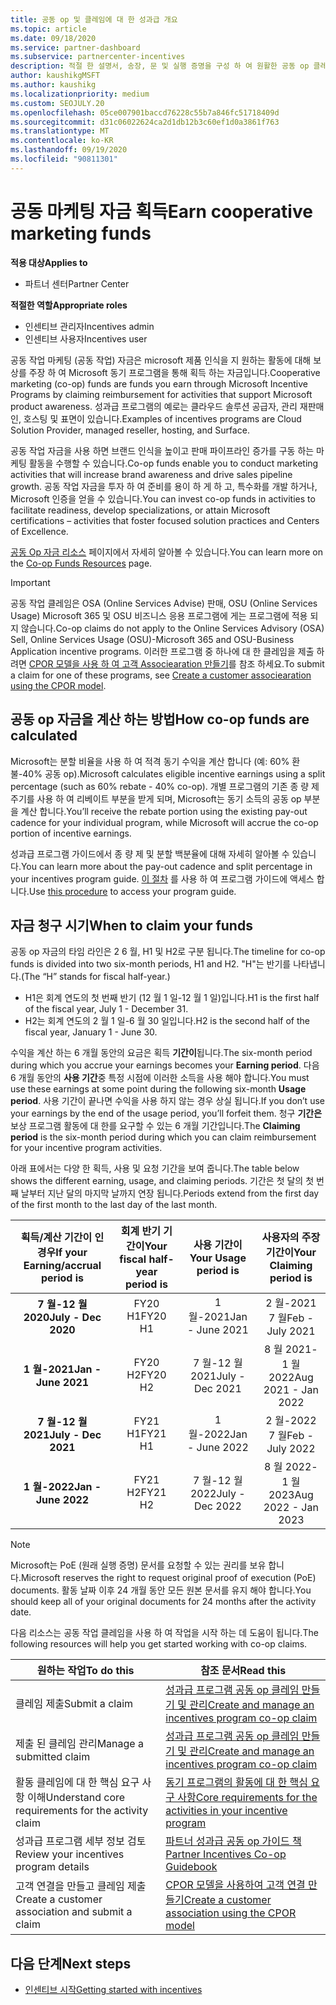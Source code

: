 ```yaml
---
title: 공동 op 및 클레임에 대 한 성과급 개요
ms.topic: article
ms.date: 09/18/2020
ms.service: partner-dashboard
ms.subservice: partnercenter-incentives
description: 적절 한 설명서, 송장, 문 및 실행 증명을 구성 하 여 원활한 공동 op 클레임을 전송 하는 방법을 알아봅니다.
author: kaushikgMSFT
ms.author: kaushikg
ms.localizationpriority: medium
ms.custom: SEOJULY.20
ms.openlocfilehash: 05ce007901baccd76228c55b7a846fc51718409d
ms.sourcegitcommit: d31c06022624ca2d1db12b3c60ef1d0a3861f763
ms.translationtype: MT
ms.contentlocale: ko-KR
ms.lasthandoff: 09/19/2020
ms.locfileid: "90811301"
---
```

# <a name="earn-cooperative-marketing-funds"></a><span data-ttu-id="a31da-103">공동 마케팅 자금 획득</span><span class="sxs-lookup"><span data-stu-id="a31da-103">Earn cooperative marketing funds</span></span>

<span data-ttu-id="a31da-104">**적용 대상**</span><span class="sxs-lookup"><span data-stu-id="a31da-104">**Applies to**</span></span>

- <span data-ttu-id="a31da-105">파트너 센터</span><span class="sxs-lookup"><span data-stu-id="a31da-105">Partner Center</span></span>

<span data-ttu-id="a31da-106">**적절한 역할**</span><span class="sxs-lookup"><span data-stu-id="a31da-106">**Appropriate roles**</span></span>

- <span data-ttu-id="a31da-107">인센티브 관리자</span><span class="sxs-lookup"><span data-stu-id="a31da-107">Incentives admin</span></span>
- <span data-ttu-id="a31da-108">인센티브 사용자</span><span class="sxs-lookup"><span data-stu-id="a31da-108">Incentives user</span></span>

<span data-ttu-id="a31da-109">공동 작업 마케팅 (공동 작업) 자금은 microsoft 제품 인식을 지 원하는 활동에 대해 보상를 주장 하 여 Microsoft 동기 프로그램을 통해 획득 하는 자금입니다.</span><span class="sxs-lookup"><span data-stu-id="a31da-109">Cooperative marketing (co-op) funds are funds you earn through Microsoft Incentive Programs by claiming reimbursement for activities that support Microsoft product awareness.</span></span> <span data-ttu-id="a31da-110">성과급 프로그램의 예로는 클라우드 솔루션 공급자, 관리 재판매인, 호스팅 및 표면이 있습니다.</span><span class="sxs-lookup"><span data-stu-id="a31da-110">Examples of incentives programs are Cloud Solution Provider, managed reseller, hosting, and Surface.</span></span>

<span data-ttu-id="a31da-111">공동 작업 자금을 사용 하면 브랜드 인식을 높이고 판매 파이프라인 증가를 구동 하는 마케팅 활동을 수행할 수 있습니다.</span><span class="sxs-lookup"><span data-stu-id="a31da-111">Co-op funds enable you to conduct marketing activities that will increase brand awareness and drive sales pipeline growth.</span></span> <span data-ttu-id="a31da-112">공동 작업 자금을 투자 하 여 준비를 용이 하 게 하 고, 특수화를 개발 하거나, Microsoft 인증을 얻을 수 있습니다.</span><span class="sxs-lookup"><span data-stu-id="a31da-112">You can invest co-op funds in activities to facilitate readiness, develop specializations, or attain Microsoft certifications – activities that foster focused solution practices and Centers of Excellence.</span></span>

<span data-ttu-id="a31da-113">[공동 Op 자금 리소스](https://partner.microsoft.com/asset/collection/co-op-funds-resources#/) 페이지에서 자세히 알아볼 수 있습니다.</span><span class="sxs-lookup"><span data-stu-id="a31da-113">You can learn more on the [Co-op Funds Resources](https://partner.microsoft.com/asset/collection/co-op-funds-resources#/) page.</span></span>

>[!Important]
><span data-ttu-id="a31da-114">공동 작업 클레임은 OSA (Online Services Advise) 판매, OSU (Online Services Usage) Microsoft 365 및 OSU 비즈니스 응용 프로그램에 게는 프로그램에 적용 되지 않습니다.</span><span class="sxs-lookup"><span data-stu-id="a31da-114">Co-op claims do not apply to the Online Services Advisory (OSA) Sell, Online Services Usage (OSU)-Microsoft 365 and OSU-Business Application incentive programs.</span></span> <span data-ttu-id="a31da-115">이러한 프로그램 중 하나에 대 한 클레임을 제출 하려면 [CPOR 모델을 사용 하 여 고객 Associearation 만들기](submit-osa-claim.md)를 참조 하세요.</span><span class="sxs-lookup"><span data-stu-id="a31da-115">To submit a claim for one of these programs, see [Create a customer associearation using the CPOR model](submit-osa-claim.md).</span></span>

## <a name="how-co-op-funds-are-calculated"></a><span data-ttu-id="a31da-116">공동 op 자금을 계산 하는 방법</span><span class="sxs-lookup"><span data-stu-id="a31da-116">How co-op funds are calculated</span></span>

<span data-ttu-id="a31da-117">Microsoft는 분할 비율을 사용 하 여 적격 동기 수익을 계산 합니다 (예: 60% 환불-40% 공동 op).</span><span class="sxs-lookup"><span data-stu-id="a31da-117">Microsoft calculates eligible incentive earnings using a split percentage (such as 60% rebate - 40% co-op).</span></span> <span data-ttu-id="a31da-118">개별 프로그램의 기존 종 량 제 주기를 사용 하 여 리베이트 부분을 받게 되며, Microsoft는 동기 소득의 공동 op 부분을 계산 합니다.</span><span class="sxs-lookup"><span data-stu-id="a31da-118">You’ll receive the rebate portion using the existing pay-out cadence for your individual program, while Microsoft will accrue the co-op portion of incentive earnings.</span></span>

<span data-ttu-id="a31da-119">성과급 프로그램 가이드에서 종 량 제 및 분할 백분율에 대해 자세히 알아볼 수 있습니다.</span><span class="sxs-lookup"><span data-stu-id="a31da-119">You can learn more about the pay-out cadence and split percentage in your incentives program guide.</span></span> <span data-ttu-id="a31da-120">[이 절차](incentives-determined-your-program-eligibility.md) 를 사용 하 여 프로그램 가이드에 액세스 합니다.</span><span class="sxs-lookup"><span data-stu-id="a31da-120">Use [this procedure](incentives-determined-your-program-eligibility.md) to access your program guide.</span></span>

## <a name="when-to-claim-your-funds"></a><span data-ttu-id="a31da-121">자금 청구 시기</span><span class="sxs-lookup"><span data-stu-id="a31da-121">When to claim your funds</span></span>

<span data-ttu-id="a31da-122">공동 op 자금의 타임 라인은 2 6 월, H1 및 H2로 구분 됩니다.</span><span class="sxs-lookup"><span data-stu-id="a31da-122">The timeline for co-op funds is divided into two six-month periods, H1 and H2.</span></span> <span data-ttu-id="a31da-123">"H"는 반기를 나타냅니다.</span><span class="sxs-lookup"><span data-stu-id="a31da-123">(The “H” stands for fiscal half-year.)</span></span>

- <span data-ttu-id="a31da-124">H1은 회계 연도의 첫 번째 반기 (12 월 1 일-12 월 1 일)입니다.</span><span class="sxs-lookup"><span data-stu-id="a31da-124">H1 is the first half of the fiscal year, July 1 - December 31.</span></span>
- <span data-ttu-id="a31da-125">H2는 회계 연도의 2 월 1 일-6 월 30 일입니다.</span><span class="sxs-lookup"><span data-stu-id="a31da-125">H2 is the second half of the fiscal year, January 1 - June 30.</span></span>

<span data-ttu-id="a31da-126">수익을 계산 하는 6 개월 동안의 요금은 획득 **기간이**됩니다.</span><span class="sxs-lookup"><span data-stu-id="a31da-126">The six-month period during which you accrue your earnings becomes your **Earning period**.</span></span> <span data-ttu-id="a31da-127">다음 6 개월 동안의 **사용 기간**중 특정 시점에 이러한 소득을 사용 해야 합니다.</span><span class="sxs-lookup"><span data-stu-id="a31da-127">You must use these earnings at some point during the following six-month **Usage period**.</span></span> <span data-ttu-id="a31da-128">사용 기간이 끝나면 수익을 사용 하지 않는 경우 상실 됩니다.</span><span class="sxs-lookup"><span data-stu-id="a31da-128">If you don’t use your earnings by the end of the usage period, you’ll forfeit them.</span></span> <span data-ttu-id="a31da-129">청구 **기간은** 보상 프로그램 활동에 대 한를 요구할 수 있는 6 개월 기간입니다.</span><span class="sxs-lookup"><span data-stu-id="a31da-129">The **Claiming period** is the six-month period during which you can claim reimbursement for your incentive program activities.</span></span>

<span data-ttu-id="a31da-130">아래 표에서는 다양 한 획득, 사용 및 요청 기간을 보여 줍니다.</span><span class="sxs-lookup"><span data-stu-id="a31da-130">The table below shows the different earning, usage, and claiming periods.</span></span> <span data-ttu-id="a31da-131">기간은 첫 달의 첫 번째 날부터 지난 달의 마지막 날까지 연장 됩니다.</span><span class="sxs-lookup"><span data-stu-id="a31da-131">Periods extend from the first day of the first month to the last day of the last month.</span></span>

|  <span data-ttu-id="a31da-132">획득/계산 기간이 인 경우</span><span class="sxs-lookup"><span data-stu-id="a31da-132">If your Earning/accrual period is</span></span>  |<span data-ttu-id="a31da-133">회계 반기 기간이</span><span class="sxs-lookup"><span data-stu-id="a31da-133">Your fiscal half-year period is</span></span>  |  <span data-ttu-id="a31da-134">사용 기간이</span><span class="sxs-lookup"><span data-stu-id="a31da-134">Your Usage period is</span></span>  |  <span data-ttu-id="a31da-135">사용자의 주장 기간이</span><span class="sxs-lookup"><span data-stu-id="a31da-135">Your Claiming period is</span></span>  |
| :-----------: | :-----------: | :-----------: | :-----------: |
|<span data-ttu-id="a31da-136">**7 월-12 월 2020**</span><span class="sxs-lookup"><span data-stu-id="a31da-136">**July - Dec 2020**</span></span>| <span data-ttu-id="a31da-137">FY20 H1</span><span class="sxs-lookup"><span data-stu-id="a31da-137">FY20 H1</span></span>  |  <span data-ttu-id="a31da-138">1 월-2021</span><span class="sxs-lookup"><span data-stu-id="a31da-138">Jan - June 2021</span></span>  |  <span data-ttu-id="a31da-139">2 월-2021 7 월</span><span class="sxs-lookup"><span data-stu-id="a31da-139">Feb - July 2021</span></span>  |
|<span data-ttu-id="a31da-140">**1 월-2021**</span><span class="sxs-lookup"><span data-stu-id="a31da-140">**Jan - June 2021**</span></span> |  <span data-ttu-id="a31da-141">FY20 H2</span><span class="sxs-lookup"><span data-stu-id="a31da-141">FY20 H2</span></span>  |  <span data-ttu-id="a31da-142">7 월-12 월 2021</span><span class="sxs-lookup"><span data-stu-id="a31da-142">July - Dec 2021</span></span>  |  <span data-ttu-id="a31da-143">8 월 2021-1 월 2022</span><span class="sxs-lookup"><span data-stu-id="a31da-143">Aug 2021 - Jan 2022</span></span>  |
|<span data-ttu-id="a31da-144">**7 월-12 월 2021**</span><span class="sxs-lookup"><span data-stu-id="a31da-144">**July - Dec 2021**</span></span>|  <span data-ttu-id="a31da-145">FY21 H1</span><span class="sxs-lookup"><span data-stu-id="a31da-145">FY21 H1</span></span>  |  <span data-ttu-id="a31da-146">1 월-2022</span><span class="sxs-lookup"><span data-stu-id="a31da-146">Jan - June 2022</span></span>  |  <span data-ttu-id="a31da-147">2 월-2022 7 월</span><span class="sxs-lookup"><span data-stu-id="a31da-147">Feb - July 2022</span></span>  |
|<span data-ttu-id="a31da-148">**1 월-2022**</span><span class="sxs-lookup"><span data-stu-id="a31da-148">**Jan - June 2022**</span></span> |  <span data-ttu-id="a31da-149">FY21 H2</span><span class="sxs-lookup"><span data-stu-id="a31da-149">FY21 H2</span></span>  |  <span data-ttu-id="a31da-150">7 월-12 월 2022</span><span class="sxs-lookup"><span data-stu-id="a31da-150">July - Dec 2022</span></span>  |  <span data-ttu-id="a31da-151">8 월 2022-1 월 2023</span><span class="sxs-lookup"><span data-stu-id="a31da-151">Aug 2022 - Jan 2023</span></span>  |

>[!NOTE]
><span data-ttu-id="a31da-152">Microsoft는 PoE (원래 실행 증명) 문서를 요청할 수 있는 권리를 보유 합니다.</span><span class="sxs-lookup"><span data-stu-id="a31da-152">Microsoft reserves the right to request original proof of execution (PoE) documents.</span></span> <span data-ttu-id="a31da-153">활동 날짜 이후 24 개월 동안 모든 원본 문서를 유지 해야 합니다.</span><span class="sxs-lookup"><span data-stu-id="a31da-153">You should keep all of your original documents for 24 months after the activity date.</span></span>

<span data-ttu-id="a31da-154">다음 리소스는 공동 작업 클레임을 사용 하 여 작업을 시작 하는 데 도움이 됩니다.</span><span class="sxs-lookup"><span data-stu-id="a31da-154">The following resources will help you get started working with co-op claims.</span></span>

| <span data-ttu-id="a31da-155">원하는 작업</span><span class="sxs-lookup"><span data-stu-id="a31da-155">To do this</span></span> | <span data-ttu-id="a31da-156">참조 문서</span><span class="sxs-lookup"><span data-stu-id="a31da-156">Read this</span></span> |
| ------ | ----------- |
| <span data-ttu-id="a31da-157">클레임 제출</span><span class="sxs-lookup"><span data-stu-id="a31da-157">Submit a claim</span></span> |  [<span data-ttu-id="a31da-158">성과급 프로그램 공동 op 클레임 만들기 및 관리</span><span class="sxs-lookup"><span data-stu-id="a31da-158">Create and manage an incentives program co-op claim</span></span>](create-incentives-claims.md)  |
| <span data-ttu-id="a31da-159">제출 된 클레임 관리</span><span class="sxs-lookup"><span data-stu-id="a31da-159">Manage a submitted claim</span></span> | [<span data-ttu-id="a31da-160">성과급 프로그램 공동 op 클레임 만들기 및 관리</span><span class="sxs-lookup"><span data-stu-id="a31da-160">Create and manage an incentives program co-op claim</span></span>](create-incentives-claims.md)    |
| <span data-ttu-id="a31da-161">활동 클레임에 대 한 핵심 요구 사항 이해</span><span class="sxs-lookup"><span data-stu-id="a31da-161">Understand core requirements for the activity claim</span></span> | [<span data-ttu-id="a31da-162">동기 프로그램의 활동에 대 한 핵심 요구 사항</span><span class="sxs-lookup"><span data-stu-id="a31da-162">Core requirements for the activities in your incentive program</span></span>](core-requirements.md)   |
| <span data-ttu-id="a31da-163">성과급 프로그램 세부 정보 검토</span><span class="sxs-lookup"><span data-stu-id="a31da-163">Review your incentives program details</span></span> | [<span data-ttu-id="a31da-164">파트너 성과급 공동 op 가이드 책</span><span class="sxs-lookup"><span data-stu-id="a31da-164">Partner Incentives Co-op Guidebook</span></span>](https://assetsprod.microsoft.com/co-op-guidebook.pdf)  |
| <span data-ttu-id="a31da-165">고객 연결을 만들고 클레임 제출</span><span class="sxs-lookup"><span data-stu-id="a31da-165">Create a customer association and submit a claim</span></span> | [<span data-ttu-id="a31da-166">CPOR 모델을 사용하여 고객 연결 만들기</span><span class="sxs-lookup"><span data-stu-id="a31da-166">Create a customer association using the CPOR model</span></span>](submit-osa-claim.md)   |

## <a name="next-steps"></a><span data-ttu-id="a31da-167">다음 단계</span><span class="sxs-lookup"><span data-stu-id="a31da-167">Next steps</span></span>

- [<span data-ttu-id="a31da-168">인센티브 시작</span><span class="sxs-lookup"><span data-stu-id="a31da-168">Getting started with incentives</span></span>](incentives-get-started-intro.md)
